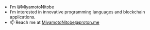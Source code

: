 - I’m @MiyamotoNitobe
- I’m interested in innovative programming languages and blockchain applications.
- 📫 Reach me at MiyamotoNitobe@proton.me

<!---
MiyamotoNitobe/MiyamotoNitobe is a ✨ special ✨ repository because its `README.md` (this file) appears on your GitHub profile.
You can click the Preview link to take a look at your changes.
--->
